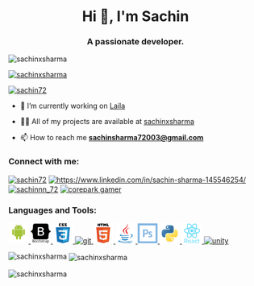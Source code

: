 <h1 align="center">Hi 👋, I'm Sachin</h1>
<h3 align="center">A passionate developer.</h3>

<p align="left"> <img src="https://komarev.com/ghpvc/?username=sachinxsharma&label=Profile%20views&color=0e75b6&style=flat" alt="sachinxsharma" /> </p>

<p align="left"> <a href="https://github.com/ryo-ma/github-profile-trophy"><img src="https://github-profile-trophy.vercel.app/?username=sachinxsharma" alt="sachinxsharma" /></a> </p>

<p align="left"> <a href="https://twitter.com/sachin72" target="blank"><img src="https://img.shields.io/twitter/follow/sachin72?logo=twitter&style=for-the-badge" alt="sachin72" /></a> </p>

- 🔭 I’m currently working on [Laila](https://github.com/sachinxsharma/Laila.git)

- 👨‍💻 All of my projects are available at [sachinxsharma](sachinxsharma)

- 📫 How to reach me **sachinsharma72003@gmail.com**

<h3 align="left">Connect with me:</h3>
<p align="left">
<a href="https://twitter.com/sachin72" target="blank"><img align="center" src="https://raw.githubusercontent.com/rahuldkjain/github-profile-readme-generator/master/src/images/icons/Social/twitter.svg" alt="sachin72" height="30" width="40" /></a>
<a href="https://linkedin.com/in/https://www.linkedin.com/in/sachin-sharma-145546254/" target="blank"><img align="center" src="https://raw.githubusercontent.com/rahuldkjain/github-profile-readme-generator/master/src/images/icons/Social/linked-in-alt.svg" alt="https://www.linkedin.com/in/sachin-sharma-145546254/" height="30" width="40" /></a>
<a href="https://instagram.com/sachinnn_72" target="blank"><img align="center" src="https://raw.githubusercontent.com/rahuldkjain/github-profile-readme-generator/master/src/images/icons/Social/instagram.svg" alt="sachinnn_72" height="30" width="40" /></a>
<a href="https://www.youtube.com/c/corepark gamer" target="blank"><img align="center" src="https://raw.githubusercontent.com/rahuldkjain/github-profile-readme-generator/master/src/images/icons/Social/youtube.svg" alt="corepark gamer" height="30" width="40" /></a>
</p>

<h3 align="left">Languages and Tools:</h3>
<p align="left"> <a href="https://developer.android.com" target="_blank" rel="noreferrer"> <img src="https://raw.githubusercontent.com/devicons/devicon/master/icons/android/android-original-wordmark.svg" alt="android" width="40" height="40"/> </a> <a href="https://getbootstrap.com" target="_blank" rel="noreferrer"> <img src="https://raw.githubusercontent.com/devicons/devicon/master/icons/bootstrap/bootstrap-plain-wordmark.svg" alt="bootstrap" width="40" height="40"/> </a> <a href="https://www.w3schools.com/css/" target="_blank" rel="noreferrer"> <img src="https://raw.githubusercontent.com/devicons/devicon/master/icons/css3/css3-original-wordmark.svg" alt="css3" width="40" height="40"/> </a> <a href="https://git-scm.com/" target="_blank" rel="noreferrer"> <img src="https://www.vectorlogo.zone/logos/git-scm/git-scm-icon.svg" alt="git" width="40" height="40"/> </a> <a href="https://www.w3.org/html/" target="_blank" rel="noreferrer"> <img src="https://raw.githubusercontent.com/devicons/devicon/master/icons/html5/html5-original-wordmark.svg" alt="html5" width="40" height="40"/> </a> <a href="https://www.java.com" target="_blank" rel="noreferrer"> <img src="https://raw.githubusercontent.com/devicons/devicon/master/icons/java/java-original.svg" alt="java" width="40" height="40"/> </a> <a href="https://www.photoshop.com/en" target="_blank" rel="noreferrer"> <img src="https://raw.githubusercontent.com/devicons/devicon/master/icons/photoshop/photoshop-line.svg" alt="photoshop" width="40" height="40"/> </a> <a href="https://www.python.org" target="_blank" rel="noreferrer"> <img src="https://raw.githubusercontent.com/devicons/devicon/master/icons/python/python-original.svg" alt="python" width="40" height="40"/> </a> <a href="https://reactjs.org/" target="_blank" rel="noreferrer"> <img src="https://raw.githubusercontent.com/devicons/devicon/master/icons/react/react-original-wordmark.svg" alt="react" width="40" height="40"/> </a> <a href="https://unity.com/" target="_blank" rel="noreferrer"> <img src="https://www.vectorlogo.zone/logos/unity3d/unity3d-icon.svg" alt="unity" width="40" height="40"/> </a> </p>

<p><img align="left" src="https://github-readme-stats.vercel.app/api/top-langs?username=sachinxsharma&show_icons=true&locale=en&layout=compact" alt="sachinxsharma" /></p>

<p>&nbsp;<img align="center" src="https://github-readme-stats.vercel.app/api?username=sachinxsharma&show_icons=true&locale=en" alt="sachinxsharma" /></p>

<p><img align="center" src="https://github-readme-streak-stats.herokuapp.com/?user=sachinxsharma&" alt="sachinxsharma" /></p>
